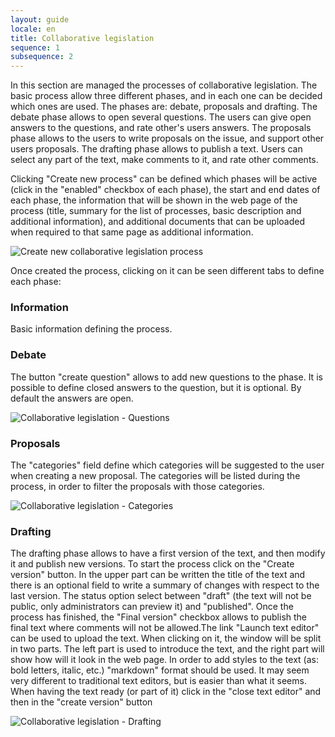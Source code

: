 ```yaml
---
layout: guide
locale: en
title: Collaborative legislation
sequence: 1
subsequence: 2
---
```


In this section are managed the processes of collaborative legislation. The basic process allow three different phases, and in each one can be decided which ones are used. The phases are: debate, proposals and drafting. The debate phase allows to open several questions. The users can give open answers to the questions, and rate other's users answers. The proposals phase allows to the users to write proposals on the issue, and support other users proposals. The drafting phase allows to publish a text. Users can select any part of the text, make comments to it, and rate other comments.

Clicking "Create new process" can be defined which phases will be active (click in the "enabled" checkbox of each phase), the start and end dates of each phase, the information that will be shown in the web page of the process (title, summary for the list of processes, basic description and additional information), and additional documents that can be uploaded when required to that same page as additional information.

![Create new collaborative legislation process](/assets/screenshot.jpg)

Once created the process, clicking on it can be seen different tabs to define each phase:

### Information

Basic information defining the process.

### Debate

The button "create question" allows to add new questions to the phase. It is possible to define closed answers to the question, but it is optional. By default the answers are open.

![Collaborative legislation - Questions](/assets/screenshot.jpg)

### Proposals

The "categories" field define which categories will be suggested to the user when creating a new proposal. The categories will be listed during the process, in order to filter the proposals with those categories.

![Collaborative legislation - Categories](/assets/screenshot.jpg)

### Drafting

The drafting phase allows to have a first version of the text, and then modify it and publish new versions. To start the process click on the "Create version" button. In the upper part can be written the title of the text and there is an optional field to write a summary of changes with respect to the last version. The status option select between "draft" (the text will not be public, only administrators can preview it) and "published". Once the process has finished, the "Final version" checkbox allows to publish the final text where comments will not be allowed.The link "Launch text editor" can be used to upload the text. When clicking on it, the window will be split in two parts. The left part is used to introduce the text, and the right part will show how will it look in the web page. In order to add styles to the text (as: bold letters, italic, etc.) "markdown" format should be used. It may seem very different to traditional text editors, but is easier than what it seems. When having the text ready (or part of it) click in the "close text editor" and then in the "create version" button

![Collaborative legislation - Drafting](/assets/screenshot.jpg)